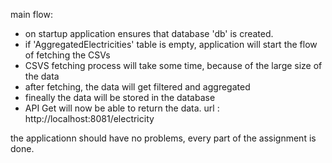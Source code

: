 main flow:
- on startup application ensures that database 'db' is created.
- if 'AggregatedElectricities' table is empty, application will start the flow of fetching the CSVs
- CSVS fetching process will take some time, because of the large size of the data
- after fetching, the data will get filtered and aggregated
- fineally the data will be stored in the database 
- API Get will now be able to return the data. url : http://localhost:8081/electricity

the applicationn should have no problems, every part of the assignment is done.

